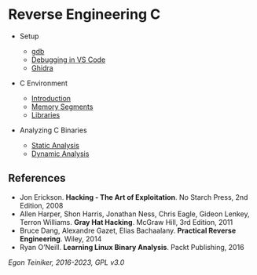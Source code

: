 # Reverse Engineering C

 * Setup
    * [gdb](setup/gdb-disassembler-flavor.md)
    * [Debugging in VS Code](setup/VSCode-Debugging.md)
    * [Ghidra](setup/Ghidra.md)

  * C Environment
    * [Introduction](introduction/)
    * [Memory Segments](memory/)
    * [Libraries](reverse-engineering-c/libraries/)

  * Analyzing C Binaries
    * [Static Analysis](reverse-engineering-c/analysis-static/)
    * [Dynamic Analysis](reverse-engineering-c/analysis-dynamic/)

## References
* Jon Erickson. **Hacking - The Art of Exploitation**. No Starch Press, 2nd Edition, 2008
* Allen Harper, Shon Harris, Jonathan Ness, Chris Eagle, Gideon Lenkey, Terron Williams. **Gray Hat Hacking**. McGraw Hill, 3rd Edition, 2011
* Bruce Dang, Alexandre Gazet, Elias Bachaalany. **Practical Reverse Engineering**. Wiley, 2014
* Ryan O’Neill. **Learning Linux Binary Analysis**. Packt Publishing, 2016

*Egon Teiniker, 2016-2023, GPL v3.0*